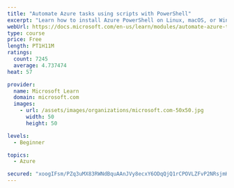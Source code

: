 ```yaml
---
title: "Automate Azure tasks using scripts with PowerShell"
excerpt: "Learn how to install Azure PowerShell on Linux, macOS, or Windows and then connect to Azure and manage your resources."
webUrl: https://docs.microsoft.com/en-us/learn/modules/automate-azure-tasks-with-powershell/
type: course
price: Free
length: PT1H11M
ratings:
  count: 7245
  average: 4.737474
heat: 57

provider:
  name: Microsoft Learn
  domain: microsoft.com
  images:
    - url: /assets/images/organizations/microsoft.com-50x50.jpg
      width: 50
      height: 50

levels:
  - Beginner

topics:
  - Azure

secured: "xoogIFsm/PZq3uMX83RWNdBquAAnJVy8ecxY6ODqQjQ1rCPOVLZFvP2NRsjmHbXSt/BAQHHLfQ8nImCyZoWIe8y9g3+fCGLqcfJTKxZtJ9rt9AwUc3u3MS7htFAFOxIetTQiM6FR8uZR5c7sZuD/Zio8SmG16t6xaO6msyV1ppVFmjR+LMyBOnae2NO4dZaRLcQsCZLYIk/qRVNT6uYYQrvPP6jRa1tuzvnxKQx52M4p2GNIcYv/WBPbArfRDV7rtgJQDTDlvWacDQvOsQv/u/iJ3VNn+lj4MEQ9nj3lIqSxgBTLqw7oreBNrQ7emfsTFsl2Xfw4VfrYKuae5UdA+B3njuwKSuwLRI1N9X5a/YDCxKk90rgTQe3f3lO5QEYdY/Q4dLz33TEu4/TTK9O/yNcRDuXEVFbmD8KO/ldmI34=;1aWWR7JskpGRGdxpEzYtlA=="
---
```


